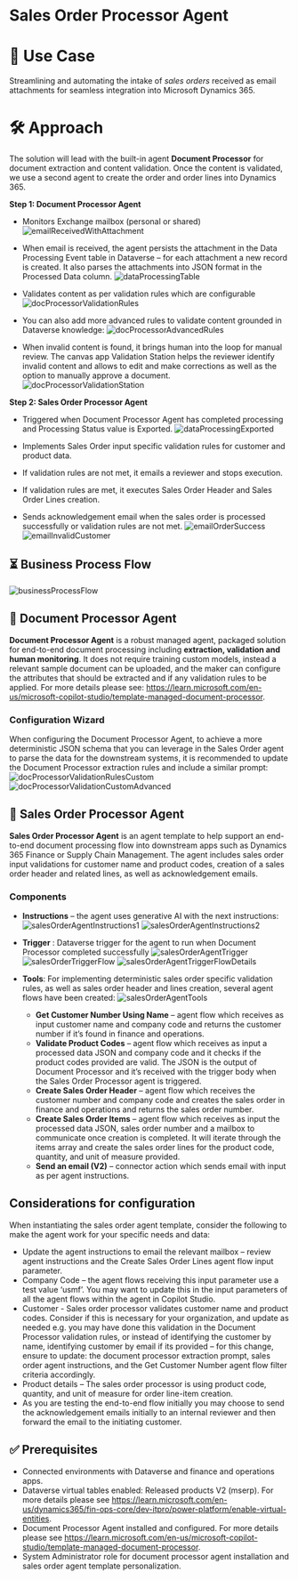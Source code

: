 # Sales Order Processor Agent

# 🧩 Use Case
Streamlining and automating the intake of *sales orders* received as email attachments for seamless integration into Microsoft Dynamics 365.
# 🛠️ Approach
The solution will lead with the built-in agent **Document Processor** for document extraction and content validation. Once the content is validated, we use a second agent to create the order and order lines into Dynamics 365.

**Step 1: Document Processor Agent**
- Monitors Exchange mailbox (personal or shared)
![emailReceivedWithAttachment](images/emailReceivedWithAttachment.png)

- When email is received, the agent persists the attachment in the Data Processing Event table in Dataverse – for each attachment a new record is created. It also parses the attachments into JSON format in the Processed Data column.
![dataProcessingTable](images/dataProcessingTable.png)

- Validates content as per validation rules which are configurable
![docProcessorValidationRules](images/docProcessorValidationRules.png)

- You can also add more advanced rules to validate content grounded in Dataverse knowledge:
![docProcessorAdvancedRules](images/docProcessorAdvancedRules.png)

- When invalid content is found, it brings human into the loop for manual review. The canvas app Validation Station helps the reviewer identify invalid content and allows to edit and make corrections as well as the option to manually approve a document.
![docProcessorValidationStation](images/docProcessorValidationStation2.png)



**Step 2: Sales Order Processor Agent**
- Triggered when Document Processor Agent has completed processing and Processing Status value is Exported.
![dataProcessingExported](images/dataProcessingExported.png)


- Implements Sales Order input specific validation rules for customer and product data.
- If validation rules are not met, it emails a reviewer and stops execution.
- If validation rules are met, it executes Sales Order Header and Sales Order Lines creation.
- Sends acknowledgement email when the sales order is processed successfully or validation rules are not met.
![emailOrderSuccess](images/emailOrderSuccess.png)
![emailInvalidCustomer](images/emailInvalidCustomer.png)

## ⏳ Business Process Flow
![businessProcessFlow](images/businessProcessFlow.png)


## 📄 Document Processor Agent
**Document Processor Agent** is a robust managed agent, packaged solution for end-to-end document processing including **extraction, validation and human monitoring**. It does not require training custom models, instead a relevant sample document can be uploaded, and the maker can configure the attributes that should be extracted and if any validation rules to be applied. For more details please see: https://learn.microsoft.com/en-us/microsoft-copilot-studio/template-managed-document-processor.
### Configuration Wizard
When configuring the Document Processor Agent, to achieve a more deterministic JSON schema that you can leverage in the Sales Order agent to parse the data for the downstream systems, it is recommended to update the Document Processor extraction rules and include a similar prompt: 
![docProcessorValidationRulesCustom](images/docProcessorValidationRulesCustom.png)
![docProcessorValidationCustomAdvanced](images/docProcessorValidationCustomAdvanced.png)

## 🤖 Sales Order Processor Agent
**Sales Order Processor Agent** is an agent template to help support an end-to-end document processing flow into downstream apps such as Dynamics 365 Finance or Supply Chain Management. The agent includes sales order input validations for customer name and product codes, creation of a sales order header and related lines, as well as acknowledgement emails.
### Components
- **Instructions** – the agent uses generative AI with the next instructions:
![salesOrderAgentInstructions1](images/salesOrderAgentInstructions1.png)
![salesOrderAgentInstructions2](images/salesOrderAgentInstructions2.png)

- **Trigger** : Dataverse trigger for the agent to run when Document Processor completed successfully
![salesOrderAgentTrigger](images/salesOrderAgentTrigger.png)
![salesOrderTriggerFlow](images/salesOrderTriggerFlow.png) 
![salesOrderAgentTriggerFlowDetails](images/salesOrderAgentTriggerFlowDetails.png)


- **Tools**: For implementing deterministic sales order specific validation rules, as well as sales order header and lines creation, several agent flows have been created:
![salesOrderAgentTools](images/salesOrderAgentTools.png)

  - **Get Customer Number Using Name** – agent flow which receives as input customer name and company code and returns the customer number if it’s found in finance and operations.
  - **Validate Product Codes** – agent flow which receives as input a processed data JSON and company code and it checks if the product codes provided are valid. The JSON is the output of Document Processor and it’s received with the trigger body when the Sales Order Processor agent is triggered.
  - **Create Sales Order Header** – agent flow which receives the customer number and company code and creates the sales order in finance and operations and returns the sales order number.
  - **Create Sales Order Items** – agent flow which receives as input the processed data JSON, sales order number and a mailbox to communicate once creation is completed. It will iterate through the items array and create the sales order lines for the product code, quantity, and unit of measure provided.
  - **Send an email (V2)** – connector action which sends email with input as per agent instructions.

## Considerations for configuration
When instantiating the sales order agent template, consider the following to make the agent work for your specific needs and data:
 - Update the agent instructions to email the relevant mailbox – review agent instructions and the Create Sales Order Lines agent flow input parameter.
 - Company Code – the agent flows receiving this input parameter use a test value ‘usmf’. You may want to update this in the input parameters of all the agent flows within the agent in Copilot Studio.
 - Customer - Sales order processor validates customer name and product codes. Consider if this is necessary for your organization, and update as needed e.g. you may have done this validation in the Document Processor validation rules, or instead of identifying the customer by name, identifying customer by email if its provided – for this change, ensure to update: the document processor extraction prompt, sales order agent instructions, and the Get Customer Number agent flow filter criteria accordingly.
- Product details – The sales order processor is using product code, quantity, and unit of measure for order line-item creation.
- As you are testing the end-to-end flow initially you may choose to send the acknowledgement emails initially to an internal reviewer and then forward the email to the initiating customer.

## ✅ Prerequisites
 - Connected environments with  Dataverse and finance and operations apps.
 - Dataverse virtual tables enabled: Released products V2 (mserp). For more details please see https://learn.microsoft.com/en-us/dynamics365/fin-ops-core/dev-itpro/power-platform/enable-virtual-entities.
 - Document Processor Agent installed and configured. For more details please see https://learn.microsoft.com/en-us/microsoft-copilot-studio/template-managed-document-processor.
 - System Administrator role for document processor agent installation and sales order agent template personalization.